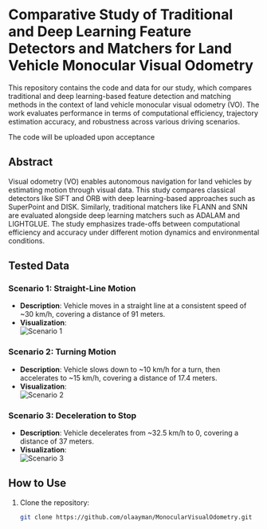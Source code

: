 # Comparative Study of Traditional and Deep Learning Feature Detectors and Matchers for Land Vehicle Monocular Visual Odometry

This repository contains the code and data for our study, which compares traditional and deep learning-based feature detection and matching methods in the context of land vehicle monocular visual odometry (VO). The work evaluates performance in terms of computational efficiency, trajectory estimation accuracy, and robustness across various driving scenarios.

The code will be uploaded upon acceptance

## Abstract

Visual odometry (VO) enables autonomous navigation for land vehicles by estimating motion through visual data. This study compares classical detectors like SIFT and ORB with deep learning-based approaches such as SuperPoint and DISK. Similarly, traditional matchers like FLANN and SNN are evaluated alongside deep learning matchers such as ADALAM and LIGHTGLUE. The study emphasizes trade-offs between computational efficiency and accuracy under different motion dynamics and environmental conditions.

## Tested Data
### Scenario 1: Straight-Line Motion
- **Description**: Vehicle moves in a straight line at a consistent speed of ~30 km/h, covering a distance of 91 meters.
- **Visualization**:  
  ![Scenario 1](assets/gifs/sequence_1.gif)

### Scenario 2: Turning Motion
- **Description**: Vehicle slows down to ~10 km/h for a turn, then accelerates to ~15 km/h, covering a distance of 17.4 meters.
- **Visualization**:  
  ![Scenario 2](assets/gifs/sequence_2.gif)

### Scenario 3: Deceleration to Stop
- **Description**: Vehicle decelerates from ~32.5 km/h to 0, covering a distance of 37 meters.
- **Visualization**:  
  ![Scenario 3](assets/gifs/sequence_3.gif)

## How to Use
1. Clone the repository:
   ```bash
   git clone https://github.com/olaayman/MonocularVisualOdometry.git

